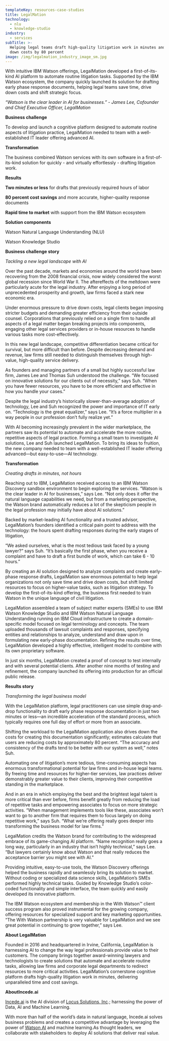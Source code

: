 ```yaml
---
templateKey: resources-case-studies
title: LegalMation
technology:
  - nlu
  - knowledge-studio
industry:
  - services
subTitle: >-
  Helping legal teams draft high-quality litigation work in minutes and drive
  down costs by 80 percent
image: /img/legalmation_industry_image_sm.jpg
---
```

With intuitive IBM Watson offerings, LegalMation developed a first-of-its-kind AI platform to automate routine litigation tasks. Supported by the IBM Watson ecosystem, the company quickly launched its solution for drafting early phase response documents, helping legal teams save time, drive down costs and shift strategic focus.

*“Watson is the clear leader in AI for businesses.” - James Lee, Cofounder and Chief Executive Officer, LegalMation*



**Business challenge**

To develop and launch a cognitive platform designed to automate routine aspects of litigation practice, LegalMation needed to team with a well-established IT leader offering advanced AI.



**Transformation**

The business combined Watson services with its own software in a first-of-its-kind solution for quickly - and virtually effortlessly - drafting litigation work.



**Results**

**Two minutes or less** for drafts that previously required hours of labor

**80 percent cost savings** and more accurate, higher-quality response documents

**Rapid time to market** with support from the IBM Watson ecosystem



**Solution components**

Watson Natural Language Understanding (NLU)

Watson Knowledge Studio



**Business challenge story**

*Tackling a new legal landscape with AI*

Over the past decade, markets and economies around the world have been recovering from the 2008 financial crisis, now widely considered the worst global recession since World War II. The aftereffects of the meltdown were particularly acute for the legal industry. After enjoying a long period of unprecedented prosperity and growth, law firms faced a stark new economic era.



Under enormous pressure to drive down costs, legal clients began imposing stricter budgets and demanding greater efficiency from their outside counsel. Corporations that previously relied on a single firm to handle all aspects of a legal matter began breaking projects into components, engaging other legal services providers or in-house resources to handle various tasks more cost-effectively.



In this new legal landscape, competitive differentiation became critical for survival, but more difficult than before. Despite decreasing demand and revenue, law firms still needed to distinguish themselves through high-value, high-quality service delivery.



As founders and managing partners of a small but highly successful law firm, James Lee and Thomas Suh understood the challenge. “We focused on innovative solutions for our clients out of necessity,” says Suh. “When you have fewer resources, you have to be more efficient and effective in how you handle your cases.”



Despite the legal industry’s historically slower-than-average adoption of technology, Lee and Suh recognized the power and importance of IT early on. “Technology is the great equalizer,” says Lee. “It’s a force multiplier in a way people in our profession don’t fully realize yet.”



With AI becoming increasingly prevalent in the wider marketplace, the partners saw its potential to automate and accelerate the more routine, repetitive aspects of legal practice. Forming a small team to investigate AI solutions, Lee and Suh launched LegalMation. To bring its ideas to fruition, the new company needed to team with a well-established IT leader offering advanced—but easy-to-use—AI technology.



**Transformation**

*Creating drafts in minutes, not hours*

Reaching out to IBM, LegalMation received access to an IBM Watson Discovery sandbox environment to begin exploring the services. “Watson is the clear leader in AI for businesses,” says Lee. “Not only does it offer the natural language capabilities we need, but from a marketing perspective, the Watson brand automatically reduces a lot of the skepticism people in the legal profession may initially have about AI solutions.”

Backed by market-leading AI functionality and a trusted advisor, LegalMation’s founders identified a critical pain point to address with the technology: the hours spent drafting responses during the early stages of litigation,

“We asked ourselves, what is the most tedious task faced by a young lawyer?” says Suh. “It’s basically the first phase, when you receive a complaint and have to draft a first bundle of work, which can take 6 - 10 hours.”

By creating an AI solution designed to analyze complaints and create early-phase response drafts, LegalMation saw enormous potential to help legal organizations not only save time and drive down costs, but shift limited resources to focus on higher-value tasks, such as litigation strategy. To develop the first-of-its-kind offering, the business first needed to train Watson in the unique language of civil litigation.

LegalMation assembled a team of subject matter experts (SMEs) to use IBM Watson Knowledge Studio and IBM Watson Natural Language Understanding running on IBM Cloud infrastructure to create a domain-specific model focused on legal terminology and concepts. The team uploaded thousands of lawsuit complaints and responses, specifying entities and relationships to analyze, understand and draw upon in formulating new early-phase documentation. Refining the results over time, LegalMation developed a highly effective, intelligent model to combine with its own proprietary software.

In just six months, LegalMation created a proof of concept to test internally and with several potential clients. After another nine months of testing and refinement, the company launched its offering into production for an official public release.



**Results story**

*Transforming the legal business model*

With the LegalMation platform, legal practitioners can use simple drag-and-drop functionality to draft early phase response documentation in just two minutes or less—an incredible acceleration of the standard process, which typically requires one full day of effort or more from an associate.



Shifting the workload to the LegalMation application also drives down the costs for creating this documentation significantly; estimates calculate that users are reducing costs by approximately 80 percent. “The accuracy and consistency of the drafts tend to be better with our system as well,” notes Suh.



Automating one of litigation’s more tedious, time-consuming aspects has enormous transformational potential for law firms and in-house legal teams. By freeing time and resources for higher-tier services, law practices deliver demonstrably greater value to their clients, improving their competitive standing in the marketplace.



And in an era in which employing the best and the brightest legal talent is more critical than ever before, firms benefit greatly from reducing the load of repetitive tasks and empowering associates to focus on more strategic activities. “When management implements tools like these, associates won’t want to go to another firm that requires them to focus largely on doing repetitive work,” says Suh. “What we’re offering really goes deeper into transforming the business model for law firms.”



LegalMation credits the Watson brand for contributing to the widespread embrace of its game-changing AI platform. “Name recognition really goes a long way, particularly in an industry that isn’t highly technical,” says Lee. “But lawyers certainly know about Watson and that really reduces the acceptance barrier you might see with AI.”



Providing intuitive, easy-to-use tools, the Watson Discovery offerings helped the business rapidly and seamlessly bring its solution to market. Without coding or specialized data science skills, LegalMation’s SMEs performed highly technical tasks. Guided by Knowledge Studio’s color-coded functionality and simple interface, the team quickly and easily developed its innovative platform.



The IBM Watson ecosystem and membership in the With Watson™ client success program also proved instrumental for the growing company, offering resources for specialized support and key marketing opportunities. “The With Watson partnership is very valuable for LegalMation and we see great potential in continuing to grow together,” says Lee.



**About LegalMation**

Founded in 2016 and headquartered in Irvine, California, LegalMation is harnessing AI to change the way legal professionals provide value to their customers. The company brings together award-winning lawyers and technologists to create solutions that automate and accelerate routine tasks, allowing law firms and corporate legal departments to redirect resources to more critical activities. LegalMation’s cornerstone cognitive platform drafts high-quality litigation work in minutes, delivering unparalleled time and cost savings.



**AboutIncede.ai**

[Incede.ai](https://www.incede.ai) is the AI division of [Locus Solutions, Inc](http://www.locussolutions.com).; harnessing the power of Data, AI and Machine Learning.

With more than half of the world’s data in natural language, Incede.ai solves business problems and creates a competitive advantage by leveraging the power of [Watson AI](https://www.ibm.com/watson) and machine learning.As thought leaders, we collaborate with stakeholders to deploy AI solutions that deliver real value.
